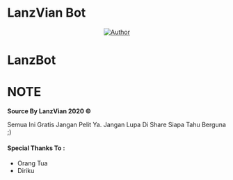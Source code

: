 # LanzVian Bot

<p align="center">
  <a href="https://github.com/LanzVian"><img title="Author" src="https://img.shields.io/badge/Author-LanzVian-red.svg?style=for-the-badge&logo=github" /></a>
</p>

# LanzBot

# NOTE

**Source By LanzVian 2020 ©** 

Semua Ini Gratis Jangan Pelit Ya.
Jangan Lupa Di Share Siapa Tahu Berguna ;)

<h4>Special Thanks To :</h4>

- Orang Tua
- Diriku
